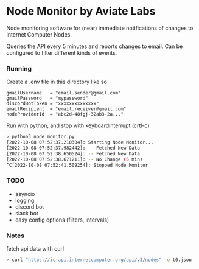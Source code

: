 # Node Monitor by Aviate Labs

Node monitoring software for (near) immediate notifications of changes to Internet Computer Nodes.

Queries the API every 5 minutes and reports changes to email.
Can be configured to filter different kinds of events.


### Running
Create a .env file in this directory like so
```text
gmailUsername   = "email.sender@gmail.com"
gmailPassword   = "mypassword"
discordBotToken = "xxxxxxxxxxxxxx"
emailRecipient  = "email.receiver@gmail.com"
nodeProviderId  = "abc2d-48fgj-32ab3-2a..."

```

Run with python, and stop with keyboardinterrupt (crtl-c)
```sh
> python3 node_monitor.py
[2022-10-08 07:52:37.210304]: Starting Node Monitor...
[2022-10-08 07:52:37.982442]: -- Fetched New Data
[2022-10-08 07:52:38.650524]: -- Fetched New Data
[2022-10-08 07:52:38.671211]: -- No Change (5 min)
^C[2022-10-08 07:52:41.509254]: Stopped Node Monitor
```


### TODO
- asyncio
- logging
- discord bot
- slack bot
- easy config options (filters, intervals)

### Notes
fetch api data with curl
```sh
> curl "https://ic-api.internetcomputer.org/api/v3/nodes" -o t0.json
```
